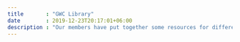 ```yaml
---
title       : "GWC Library"
date        : 2019-12-23T20:17:01+06:00
description : "Our members have put together some resources for different topics or concepts. We have general topic tabs below, and you can explore more specific topics with the tags below them"
---
```


